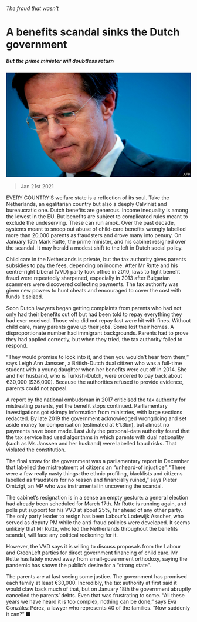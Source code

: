 ###### The fraud that wasn’t

# A benefits scandal sinks the Dutch government 

##### But the prime minister will doubtless return 

![image](images/20210123_eup504.jpg) 

> Jan 21st 2021 


EVERY COUNTRY’S welfare state is a reflection of its soul. Take the Netherlands, an egalitarian country but also a deeply Calvinist and bureaucratic one. Dutch benefits are generous. Income inequality is among the lowest in the EU. But benefits are subject to complicated rules meant to exclude the undeserving. These can run amok. Over the past decade, systems meant to snoop out abuse of child-care benefits wrongly labelled more than 20,000 parents as fraudsters and drove many into penury. On January 15th Mark Rutte, the prime minister, and his cabinet resigned over the scandal. It may herald a modest shift to the left in Dutch social policy.


Child care in the Netherlands is private, but the tax authority gives parents subsidies to pay the fees, depending on income. After Mr Rutte and his centre-right Liberal (VVD) party took office in 2010, laws to fight benefit fraud were repeatedly sharpened, especially in 2013 after Bulgarian scammers were discovered collecting payments. The tax authority was given new powers to hunt cheats and encouraged to cover the cost with funds it seized.



Soon Dutch lawyers began getting complaints from parents who had not only had their benefits cut off but had been told to repay everything they had ever received. Those who did not repay fast were hit with fines. Without child care, many parents gave up their jobs. Some lost their homes. A disproportionate number had immigrant backgrounds. Parents had to prove they had applied correctly, but when they tried, the tax authority failed to respond.


“They would promise to look into it, and then you wouldn’t hear from them,” says Leigh Ann Janssen, a British-Dutch dual citizen who was a full-time student with a young daughter when her benefits were cut off in 2014. She and her husband, who is Turkish-Dutch, were ordered to pay back about €30,000 ($36,000). Because the authorities refused to provide evidence, parents could not appeal.


A report by the national ombudsman in 2017 criticised the tax authority for mistreating parents, yet the benefit stops continued. Parliamentary investigations got skimpy information from ministries, with large sections redacted. By late 2019 the government acknowledged wrongdoing and set aside money for compensation (estimated at €1.3bn), but almost no payments have been made. Last July the personal-data authority found that the tax service had used algorithms in which parents with dual nationality (such as Ms Janssen and her husband) were labelled fraud risks. That violated the constitution.


The final straw for the government was a parliamentary report in December that labelled the mistreatment of citizens an “unheard-of injustice”. “There were a few really nasty things: the ethnic profiling, blacklists and citizens labelled as fraudsters for no reason and financially ruined,” says Pieter Omtzigt, an MP who was instrumental in uncovering the scandal.


The cabinet’s resignation is in a sense an empty gesture: a general election had already been scheduled for March 17th. Mr Rutte is running again, and polls put support for his VVD at about 25%, far ahead of any other party. The only party leader to resign has been Labour’s Lodewijk Asscher, who served as deputy PM while the anti-fraud policies were developed. It seems unlikely that Mr Rutte, who led the Netherlands throughout the benefits scandal, will face any political reckoning for it.


However, the VVD says it is willing to discuss proposals from the Labour and GreenLeft parties for direct government financing of child care. Mr Rutte has lately moved away from small-government orthodoxy, saying the pandemic has shown the public’s desire for a “strong state”.


The parents are at last seeing some justice. The government has promised each family at least €30,000. Incredibly, the tax authority at first said it would claw back much of that, but on January 18th the government abruptly cancelled the parents’ debts. Even that was frustrating to some. “All these years we have heard it is too complex, nothing can be done,” says Eva González Pérez, a lawyer who represents 40 of the families. “Now suddenly it can?” ■

